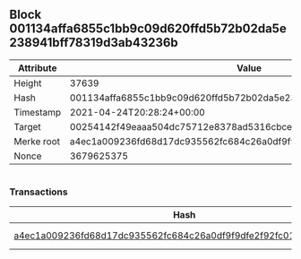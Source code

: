 ## Block 001134affa6855c1bb9c09d620ffd5b72b02da5e238941bff78319d3ab43236b

Attribute | Value
--- | ---
Height | 37639
Hash | 001134affa6855c1bb9c09d620ffd5b72b02da5e238941bff78319d3ab43236b
Timestamp | 2021-04-24T20:28:24+00:00
Target | 00254142f49eaaa504dc75712e8378ad5316cbcead634704b3734b6271167cc4
Merke root | a4ec1a009236fd68d17dc935562fc684c26a0df9f9dfe2f92fc01801ed936f3b
Nonce | 3679625375

```

```

### Transactions

Hash | Amount
--- | ---
[a4ec1a009236fd68d17dc935562fc684c26a0df9f9dfe2f92fc01801ed936f3b](a4ec1a009236fd68d17dc935562fc684c26a0df9f9dfe2f92fc01801ed936f3b.md) | 10.00000000 SKEPTI 
